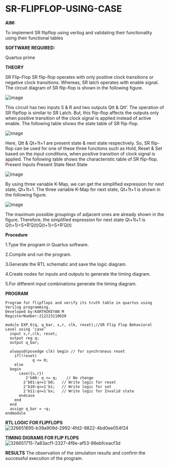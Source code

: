# SR-FLIPFLOP-USING-CASE

**AIM:**

To implement  SR flipflop using verilog and validating their functionality using their functional tables

**SOFTWARE REQUIRED:**

Quartus prime

**THEORY**

SR Flip-Flop SR flip-flop operates with only positive clock transitions or negative clock transitions. Whereas, SR latch operates with enable signal. The circuit diagram of SR flip-flop is shown in the following figure.

![image](https://github.com/naavaneetha/SR-FLIPFLOP-USING-CASE/assets/154305477/0f710028-ad52-4d3e-9276-8714cf023a25)

 
This circuit has two inputs S & R and two outputs Qtt & Qtt’. The operation of SR flipflop is similar to SR Latch. But, this flip-flop affects the outputs only when positive transition of the clock signal is applied instead of active enable. The following table shows the state table of SR flip-flop.

![image](https://github.com/naavaneetha/SR-FLIPFLOP-USING-CASE/assets/154305477/dabfc4f4-87e3-4cbc-9472-f89ee1b5ed30)

 
Here, Qtt & Qt+1t+1 are present state & next state respectively. So, SR flip-flop can be used for one of these three functions such as Hold, Reset & Set based on the input conditions, when positive transition of clock signal is applied. The following table shows the characteristic table of SR flip-flop. Present Inputs Present State Next State

![image](https://github.com/naavaneetha/SR-FLIPFLOP-USING-CASE/assets/154305477/dd90d16c-aec5-4290-a586-e2346b1e9eb5)

 
By using three variable K-Map, we can get the simplified expression for next state, Qt+1t+1. The three variable K-Map for next state, Qt+1t+1 is shown in the following figure.

![image](https://github.com/naavaneetha/SR-FLIPFLOP-USING-CASE/assets/154305477/473efad6-d70b-4ca7-aeb7-898bbfca319f)

 
The maximum possible groupings of adjacent ones are already shown in the figure. Therefore, the simplified expression for next state Qt+1t+1 is Q(t+1)=S+R′Q(t)Q(t+1)=S+R′Q(t)

**Procedure**

1.Type the program in Quartus software.

2.Compile and run the program.

3.Generate the RTL schematic and save the logic diagram.

4.Create nodes for inputs and outputs to generate the timing diagram.

5.For different input combinations generate the timing diagram.

**PROGRAM**


```
Program for flipflops and verify its truth table in quartus using Verilog programming.
Developed by:KARTHIKEYAN M
RegisterNumber:212223110020

```
```
module EXP_6(q, q_bar, s,r, clk, reset);//SR Flip Flop Behavioral Level using ‘case’ 
  input s,r,clk, reset;
  output reg q;
  output q_bar;
 
  always@(posedge clk) begin // for synchronous reset
    if(!reset)       
			q <= 0;
    else 
  begin
      case({s,r})       
	     2'b00: q <= q;    // No change
        2'b01:q<=1'b0;   // Write logic for reset
        2'b10:q<=1'b1;   // Write logic for set
        2'b11:q<=1'bx;   // Write logic for Invalid state
      endcase
    end
  end
  assign q_bar = ~q;
endmodule
```

**RTL LOGIC FOR FLIPFLOPS**
![326651695-b39a909d-2992-4fd2-9822-4bd0ee054f24](https://github.com/karthik-2106/SR-FLIPFLOP-USING-CASE/assets/150319557/d1694567-a9ad-4973-b03f-807a552f7e92)

**TIMING DIGRAMS FOR FLIP FLOPS**
![326651715-7a83acf1-2327-4f8e-af53-86ebfceacf3d](https://github.com/karthik-2106/SR-FLIPFLOP-USING-CASE/assets/150319557/6e03c07f-4e21-4e92-bcd3-8273916cc44c)

**RESULTS**
The observation of the simulation results and confirm the successful execution of the program.
